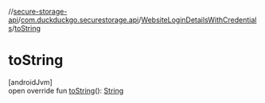 //[secure-storage-api](../../../index.md)/[com.duckduckgo.securestorage.api](../index.md)/[WebsiteLoginDetailsWithCredentials](index.md)/[toString](to-string.md)

# toString

[androidJvm]\
open override fun [toString](to-string.md)(): [String](https://kotlinlang.org/api/latest/jvm/stdlib/kotlin/-string/index.html)
